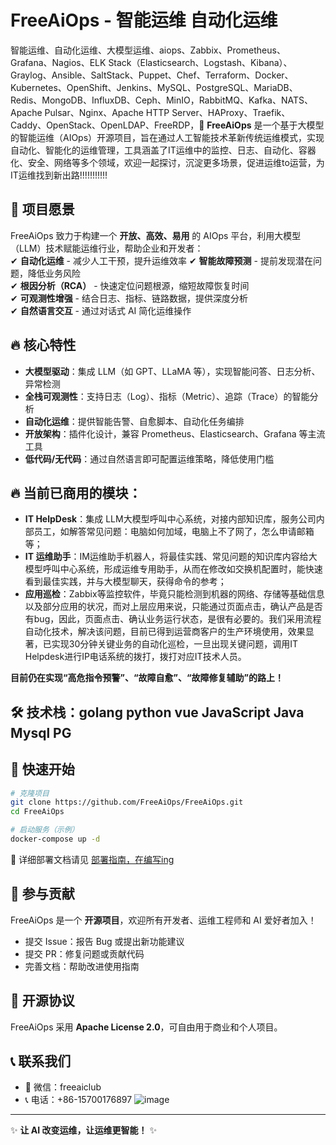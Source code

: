 # FreeAiOps - 智能运维 自动化运维
智能运维、自动化运维、大模型运维、aiops、Zabbix、Prometheus、Grafana、Nagios、ELK Stack（Elasticsearch、Logstash、Kibana）、Graylog、Ansible、SaltStack、Puppet、Chef、Terraform、Docker、Kubernetes、OpenShift、Jenkins、MySQL、PostgreSQL、MariaDB、Redis、MongoDB、InfluxDB、Ceph、MinIO，RabbitMQ、Kafka、NATS、Apache Pulsar、Nginx、Apache HTTP Server、HAProxy、Traefik、Caddy、OpenStack、OpenLDAP、FreeRDP，🚀 **FreeAiOps** 是一个基于大模型的智能运维（AIOps）开源项目，旨在通过人工智能技术革新传统运维模式，实现自动化、智能化的运维管理，工具涵盖了IT运维中的监控、日志、自动化、容器化、安全、网络等多个领域，欢迎一起探讨，沉淀更多场景，促进运维to运营，为IT运维找到新出路!!!!!!!!!!!

## 🌟 项目愿景  

FreeAiOps 致力于构建一个 **开放、高效、易用** 的 AIOps 平台，利用大模型（LLM）技术赋能运维行业，帮助企业和开发者：  
✔ **自动化运维** - 减少人工干预，提升运维效率
✔ **智能故障预测** - 提前发现潜在问题，降低业务风险  
✔ **根因分析（RCA）** - 快速定位问题根源，缩短故障恢复时间  
✔ **可观测性增强** - 结合日志、指标、链路数据，提供深度分析  
✔ **自然语言交互** - 通过对话式 AI 简化运维操作  

## 🔥 核心特性  

- **大模型驱动**：集成 LLM（如 GPT、LLaMA 等），实现智能问答、日志分析、异常检测  
- **全栈可观测性**：支持日志（Log）、指标（Metric）、追踪（Trace）的智能分析  
- **自动化运维**：提供智能告警、自愈脚本、自动化任务编排  
- **开放架构**：插件化设计，兼容 Prometheus、Elasticsearch、Grafana 等主流工具  
- **低代码/无代码**：通过自然语言即可配置运维策略，降低使用门槛  

## 🔥 当前已商用的模块：
- **IT HelpDesk**：集成 LLM大模型呼叫中心系统，对接内部知识库，服务公司内部员工，如解答常见问题：电脑如何加域，电脑上不了网了，怎么申请邮箱等；
- **IT 运维助手**：IM运维助手机器人，将最佳实践、常见问题的知识库内容给大模型呼叫中心系统，形成运维专用助手，从而在修改如交换机配置时，能快速看到最佳实践，并与大模型聊天，获得命令的参考；
- **应用巡检**：Zabbix等监控软件，毕竟只能检测到机器的网络、存储等基础信息以及部分应用的状况，而对上层应用来说，只能通过页面点击，确认产品是否有bug，因此，页面点击、确认业务运行状态，是很有必要的。我们采用流程自动化技术，解决该问题，目前已得到运营商客户的生产环境使用，效果显著，已实现30分钟关键业务的自动化巡检，一旦出现关键问题，调用IT Helpdesk进行IP电话系统的拨打，拨打对应IT技术人员。 

 **目前仍在实现“高危指令预警”、“故障自愈”、“故障修复辅助”的路上！** 

## 🛠️ 技术栈：golang python vue JavaScript Java Mysql PG
<!--
- **后端**：Python/Go + FastAPI/Gin  
- **AI 引擎**：PyTorch/TensorFlow + HuggingFace/LLaMA  
- **数据处理**：Flink/Spark + Elasticsearch  
- **前端**：React/Vue + ECharts  
- **部署**：Docker + Kubernetes  
-->

## 🚀 快速开始  

```bash
# 克隆项目
git clone https://github.com/FreeAiOps/FreeAiOps.git
cd FreeAiOps

# 启动服务（示例）
docker-compose up -d
```  

📖 详细部署文档请见 [部署指南，在编写ing](./docs/INSTALL.md)  

## 🤝 参与贡献  

FreeAiOps 是一个 **开源项目**，欢迎所有开发者、运维工程师和 AI 爱好者加入！  
- 提交 Issue：报告 Bug 或提出新功能建议  
- 提交 PR：修复问题或贡献代码  
- 完善文档：帮助改进使用指南  

## 📜 开源协议  

FreeAiOps 采用 **Apache License 2.0**，可自由用于商业和个人项目。  

## 📞 联系我们  

- 💬 微信：freeaiclub
- 📞 电话：+86-15700176897 
![image](https://github.com/user-attachments/assets/07a865f0-325c-4405-8038-f2199fee4aa3)

---

✨ **让 AI 改变运维，让运维更智能！** ✨

